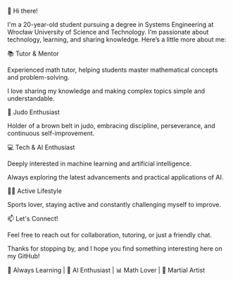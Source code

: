 👋 Hi there!

I'm a 20-year-old student pursuing a degree in Systems Engineering at Wrocław University of Science and Technology. I'm passionate about technology, learning, and sharing knowledge. Here’s a little more about me:

📚 Tutor & Mentor

Experienced math tutor, helping students master mathematical concepts and problem-solving.

I love sharing my knowledge and making complex topics simple and understandable.

🥋 Judo Enthusiast

Holder of a brown belt in judo, embracing discipline, perseverance, and continuous self-improvement.

💻 Tech & AI Enthusiast

Deeply interested in machine learning and artificial intelligence.

Always exploring the latest advancements and practical applications of AI.

🏃‍♂️ Active Lifestyle

Sports lover, staying active and constantly challenging myself to improve.

📫 Let's Connect!

Feel free to reach out for collaboration, tutoring, or just a friendly chat.

Thanks for stopping by, and I hope you find something interesting here on my GitHub!

🌱 Always Learning | 🤖 AI Enthusiast | 📊 Math Lover | 🥋 Martial Artist
